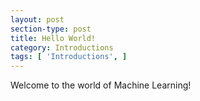 ```yaml
---
layout: post
section-type: post
title: Hello World!
category: Introductions
tags: [ 'Introductions', ]
---
```


Welcome to the world of Machine Learning!
